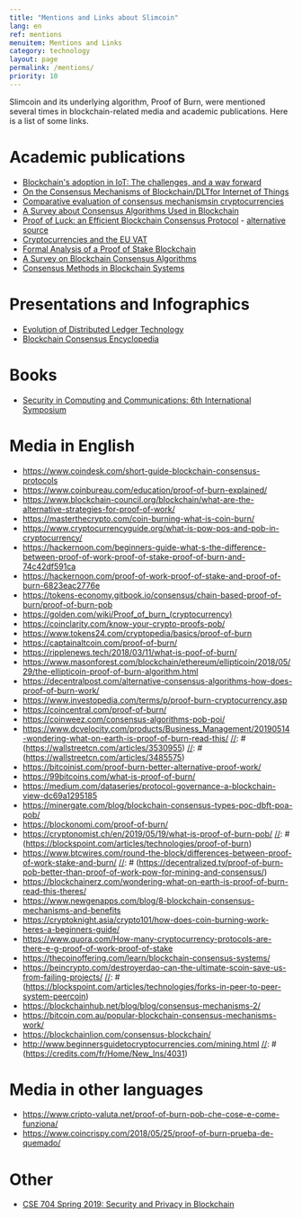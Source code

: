 ```yaml
---
title: "Mentions and Links about Slimcoin"
lang: en
ref: mentions
menuitem: Mentions and Links
category: technology
layout: page
permalink: /mentions/
priority: 10
---
```


Slimcoin and its underlying algorithm, Proof of Burn, were mentioned several times in blockchain-related media and academic publications. Here is a list of some links.

# Academic publications

* [Blockchain's adoption in IoT: The challenges, and a way forward](https://www.sciencedirect.com/science/article/pii/S1084804518303473)
* [On the Consensus Mechanisms of Blockchain/DLTfor Internet of Things](http://user.it.uu.se/~yi/pdf-files/2018/sies18.pdf)
* [Comparative evaluation of consensus mechanismsin cryptocurrencies](https://onlinelibrary.wiley.com/doi/pdf/10.1002/itl2.100)
* [A Survey about Consensus Algorithms Used in Blockchain](http://www.ndsl.kr/ndsl/search/detail/article/articleSearchResultDetail.do?cn=JAKO201810256452304)
* [Proof of Luck: an Efficient Blockchain Consensus Protocol](https://dl.acm.org/citation.cfm?id=3007788.3007790) - [alternative source](https://arxiv.org/pdf/1703.05435.pdf)
* [Cryptocurrencies and the EU VAT](http://arno.uvt.nl/show.cgi?fid=146748)
* [Formal Analysis of a Proof of Stake Blockchain](https://www.researchgate.net/publication/330030317_Formal_Analysis_of_a_Proof-of-Stake_Blockchain)
* [A Survey on Blockchain Consensus Algorithms](https://courses.cs.ut.ee/MTAT.07.022/2018_fall/uploads/Main/behzad-report-f18-19.pdf)
* [Consensus Methods in Blockchain Systems](http://explore-ip.com/2017_Consensus-Methods-in-Blockchain-Systems.pdf)

# Presentations and Infographics

* [Evolution of Distributed Ledger Technology](http://gorbyte.com/documents/Distributed%20Ledger%20Evolution.pdf)
* [Blockchain Consensus Encyclopedia](https://www.tokens-economy.com/wp-content/uploads/2019/02/Major-Blockchain-consensus-Infographics.pdf)

# Books

* [Security in Computing and Communications: 6th International Symposium](https://books.google.com/books?id=gd2EDwAAQBAJ&pg=PA116&lpg=PA116&dq=slimcoin&source=bl&ots=BKCadowG8D&sig=ACfU3U2wZlnvGpMgNXILu8QD9W_-oRvSVA&redir_esc=y#v=onepage&q=slimcoin)

[//]: # (# Videos)

[//]: # (* What is Proof of Burn PoB? https://www.youtube.com/watch?v=gWW3cwcthQo)

# Media in English

* <https://www.coindesk.com/short-guide-blockchain-consensus-protocols>
* <https://www.coinbureau.com/education/proof-of-burn-explained/>
* <https://www.blockchain-council.org/blockchain/what-are-the-alternative-strategies-for-proof-of-work/>
* <https://masterthecrypto.com/coin-burning-what-is-coin-burn/>
* <https://www.cryptocurrencyguide.org/what-is-pow-pos-and-pob-in-cryptocurrency/>
* <https://hackernoon.com/beginners-guide-what-s-the-difference-between-proof-of-work-proof-of-stake-proof-of-burn-and-74c42df591ca>
* <https://hackernoon.com/proof-of-work-proof-of-stake-and-proof-of-burn-6823eac2776e>
* <https://tokens-economy.gitbook.io/consensus/chain-based-proof-of-burn/proof-of-burn-pob>
* <https://golden.com/wiki/Proof_of_burn_(cryptocurrency)>
* <https://coinclarity.com/know-your-crypto-proofs-pob/>
* <https://www.tokens24.com/cryptopedia/basics/proof-of-burn>
* <https://captainaltcoin.com/proof-of-burn/>
* <https://ripplenews.tech/2018/03/11/what-is-poof-of-burn/>
* <https://www.masonforest.com/blockchain/ethereum/ellipticoin/2018/05/29/the-ellipticoin-proof-of-burn-algorithm.html>
* <https://decentralpost.com/alternative-consensus-algorithms-how-does-proof-of-burn-work/>
* <https://www.investopedia.com/terms/p/proof-burn-cryptocurrency.asp>
* <https://coincentral.com/proof-of-burn/>
* <https://coinweez.com/consensus-algorithms-pob-poi/>
* <https://www.dcvelocity.com/products/Business_Management/20190514-wondering-what-on-earth-is-proof-of-burn-read-this/>
[//]: # (https://wallstreetcn.com/articles/3530955)
[//]: # (https://wallstreetcn.com/articles/3485575)
* <https://bitcoinist.com/proof-burn-better-alternative-proof-work/>
* <https://99bitcoins.com/what-is-proof-of-burn/>
* <https://medium.com/dataseries/protocol-governance-a-blockchain-view-dc69a1295185>
* <https://minergate.com/blog/blockchain-consensus-types-poc-dbft-poa-pob/>
* <https://blockonomi.com/proof-of-burn/>
* <https://cryptonomist.ch/en/2019/05/19/what-is-proof-of-burn-pob/>
[//]: # (https://blockspoint.com/articles/technologies/proof-of-burn)
* <https://www.btcwires.com/round-the-block/differences-between-proof-of-work-stake-and-burn/>
[//]: # (https://decentralized.tv/proof-of-burn-pob-better-than-proof-of-work-pow-for-mining-and-consensus/)
* <https://blockchainerz.com/wondering-what-on-earth-is-proof-of-burn-read-this-theres/>
* <https://www.newgenapps.com/blog/8-blockchain-consensus-mechanisms-and-benefits>
* <https://cryptoknight.asia/crypto101/how-does-coin-burning-work-heres-a-beginners-guide/>
* <https://www.quora.com/How-many-cryptocurrency-protocols-are-there-e-g-proof-of-work-proof-of-stake>
* <https://thecoinoffering.com/learn/blockchain-consensus-systems/>
* <https://beincrypto.com/destroyerdao-can-the-ultimate-scoin-save-us-from-failing-projects/>
[//]: # (https://blockspoint.com/articles/technologies/forks-in-peer-to-peer-system-peercoin)
* <https://blockchainhub.net/blog/blog/consensus-mechanisms-2/>
* <https://bitcoin.com.au/popular-blockchain-consensus-mechanisms-work/>
* <https://blockchainlion.com/consensus-blockchain/>
* <http://www.beginnersguidetocryptocurrencies.com/mining.html>
[//]: # (https://credits.com/fr/Home/New_Ins/4031)

# Media in other languages

* <https://www.cripto-valuta.net/proof-of-burn-pob-che-cose-e-come-funziona/>
* <https://www.coincrispy.com/2018/05/25/proof-of-burn-prueba-de-quemado/>

# Other

* [CSE 704 Spring 2019: Security and Privacy in Blockchain](http://www.acsu.buffalo.edu/~mblanton/cse704/)
